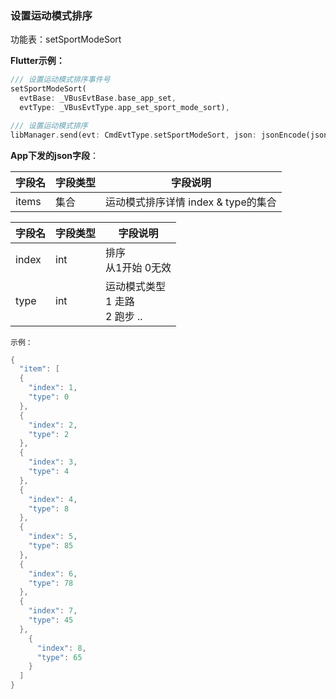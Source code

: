 ### 设置运动模式排序


功能表：setSportModeSort

**Flutter示例：**

```dart
/// 设置运动模式排序事件号
setSportModeSort(
  evtBase: _VBusEvtBase.base_app_set,
  evtType: _VBusEvtType.app_set_sport_mode_sort),

/// 设置运动模式排序
libManager.send(evt: CmdEvtType.setSportModeSort, json: jsonEncode(json));
```



**App下发的json字段**：

| 字段名 | 字段类型 | 字段说明                            |
| ------ | -------- | ----------------------------------- |
| items  | 集合     | 运动模式排序详情 index & type的集合 |

| 字段名 | 字段类型 | 字段说明                                       |
| ------ | -------- | ---------------------------------------------- |
| index  | int      | 排序<br />从1开始 0无效                        |
| type   | int      | 运动模式类型<br />1 走路<br />2  跑步 .. |

`示例：`

```c
{
  "item": [
  {
    "index": 1,
    "type": 0
  },
  {
    "index": 2,
    "type": 2
  },
  {
    "index": 3,
    "type": 4
  },
  {
    "index": 4,
    "type": 8
  },
  {
    "index": 5,
    "type": 85
  },
  {
    "index": 6,
    "type": 78
  },
  {
    "index": 7,
    "type": 45
  },
    {
      "index": 8,
      "type": 65
    }
  ]
}
```
